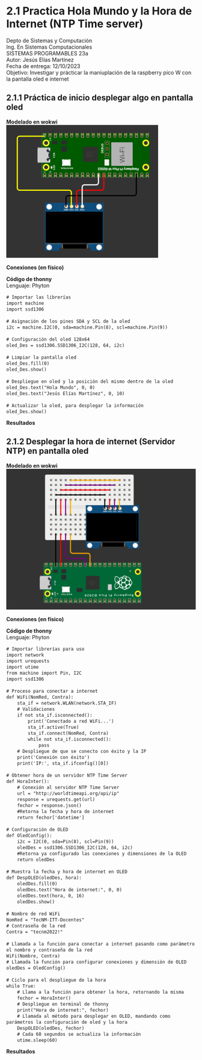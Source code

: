 # 2.1 Practica Hola Mundo y la Hora de Internet (NTP Time server) 
Depto de Sistemas y Computación  
Ing. En Sistemas Computacionales  
SISTEMAS PROGRAMABLES 23a  
Autor: Jesús Elías Martínez  
Fecha de entrega:   12/10/2023  
Objetivo: Investigar y prácticar la maniuplación de la raspberry pico W con la pantalla oled e internet  

## 2.1.1 Práctica de inicio desplegar algo en pantalla oled
**Modelado en wokwi**  
![](Imágenes-Prácticas/modelado.png)  

**Conexiones (en físico)**  

**Código de thonny**   
Lenguaje: Phyton
```
# Importar las librerías
import machine
import ssd1306

# Asignación de los pines SDA y SCL de la oled
i2c = machine.I2C(0, sda=machine.Pin(8), scl=machine.Pin(9))

# Configuración del oled 128x64
oled_Des = ssd1306.SSD1306_I2C(128, 64, i2c)

# Limpiar la pantalla oled
oled_Des.fill(0)
oled_Des.show()

# Despliegue en oled y la posición del mismo dentro de la oled
oled_Des.text("Hola Mundo", 0, 0)
oled_Des.text("Jesús Elías Martínez", 0, 10)

# Actualizar la oled, para desplegar la información
oled_Des.show()
```

**Resultados**

## 2.1.2 Desplegar la hora de internet (Servidor NTP) en pantalla oled
**Modelado en wokwi**  
![](Imágenes-Prácticas/modelado1.png)  

**Conexiones (en físico)**  

**Código de thonny**   
Lenguaje: Phyton
```
# Importar librerías para uso
import network
import urequests
import utime
from machine import Pin, I2C
import ssd1306

# Proceso para conectar a internet
def WiFi(NomRed, Contra):
    sta_if = network.WLAN(network.STA_IF)
    # Validaciones
    if not sta_if.isconnected():
        print('Conectado a red WiFi...')
        sta_if.active(True)
        sta_if.connect(NomRed, Contra)
        while not sta_if.isconnected():
            pass
    # Despliegue de que se conecto con éxito y la IP
    print('Conexión con éxito')
    print('IP:', sta_if.ifconfig()[0])

# Obtener hora de un servidor NTP Time Server
def HoraInter():
    # Conexión al servidor NTP Time Server
    url = "http://worldtimeapi.org/api/ip"
    response = urequests.get(url)
    fechor = response.json()
    #Retorna la fecha y hora de internet
    return fechor['datetime']

# Configuración de OLED
def OledConfig():
    i2c = I2C(0, sda=Pin(8), scl=Pin(9))
    oledDes = ssd1306.SSD1306_I2C(128, 64, i2c)
    #Retorna ya configurado las conexiones y dimensiones de la OLED
    return oledDes

# Muestra la fecha y hora de internet en OLED
def DespOLED(oledDes, hora):
    oledDes.fill(0)
    oledDes.text("Hora de internet:", 0, 0)
    oledDes.text(hora, 0, 16)
    oledDes.show()

# Nombre de red WiFi
NomRed = "TecNM-ITT-Docentes"
# Contraseña de la red
Contra = "tecnm2022!"  
    
# Llamada a la función para conectar a internet pasando como parámetro el nombre y contraseña de la red
WiFi(Nombre, Contra)
# Llamada la función para configurar conexiones y dimensión de OLED
oledDes = OledConfig()
    
# Ciclo para el despliegue de la hora
while True:
    # Llama a la función para obtener la hora, retornando la misma
    fechor = HoraInter()
    # Despliegue en terminal de thonny
    print("Hora de internet:", fechor)
    # Llamada al método para desplegar en OLED, mandando como parámetros la configuración de oled y la hora
    DespOLED(oledDes, fechor)
    # Cada 60 segundos se actualiza la información
    utime.sleep(60)
```

**Resultados**
